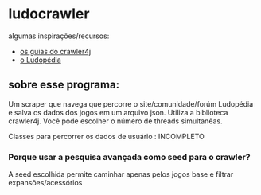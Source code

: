 # ludocrawler 
algumas inspirações/recursos:
- [os guias do crawler4j](https://github.com/yasserg/crawler4j)
- [o Ludopédia](https://www.ludopedia.com.br/)

## sobre esse programa:
Um scraper que navega que percorre o site/comunidade/forúm Ludopédia e salva os dados dos jogos em um arquivo json. Utiliza a biblioteca crawler4j. Você pode escolher o número de threads simultanêas.

Classes para percorrer os dados de usuário : INCOMPLETO


### Porque usar a pesquisa avançada como seed para o crawler?
A seed escolhida permite caminhar apenas pelos jogos base e filtrar expansões/acessórios 

